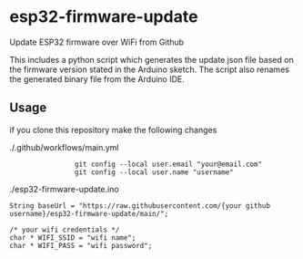 # esp32-firmware-update
Update ESP32 firmware over WiFi from Github

This includes a python script which generates the update json file based on the firmware version stated in the Arduino sketch.
The script also renames the generated binary file from the Arduino IDE.


## Usage
if you clone this repository
make the following changes

./.github/workflows/main.yml
```
                git config --local user.email "your@email.com"
                git config --local user.name "username"
```

./esp32-firmware-update.ino

```
String baseUrl = "https://raw.githubusercontent.com/{your github username}/esp32-firmware-update/main/";

/* your wifi credentials */
char * WIFI_SSID = "wifi name";
char * WIFI_PASS = "wifi password";
```